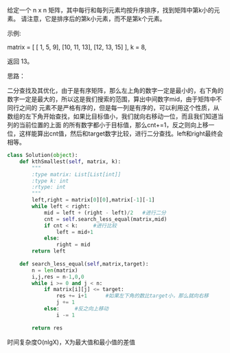 给定一个 n x n 矩阵，其中每行和每列元素均按升序排序，找到矩阵中第k小的元素。
请注意，它是排序后的第k小元素，而不是第k个元素。

示例:

matrix = [
   [ 1,  5,  9],
   [10, 11, 13],
   [12, 13, 15]
],
k = 8,

返回 13。

思路：

二分查找及其优化，由于是有序矩阵，那么左上角的数字一定是最小的，右下角的数字一定是最大的，所以这是我们搜索的范围，算出中间数字mid，由于矩阵中不同行之间的
元素不是严格有序的，但是每一列是有序的，可以利用这个性质，从数组的左下角开始查找，如果比目标值小，我们就向右移动一位，而且我们知道当列的当前位置的上面
的所有数字都小于目标值，那么cnt+=1，反之则向上移一位，这样能算出cnt值，然后和target数字比较，进行二分查找。left和right最终会相等。


```py
class Solution(object):
    def kthSmallest(self, matrix, k):
        """
        :type matrix: List[List[int]]
        :type k: int
        :rtype: int
        """
        left,right = matrix[0][0],matrix[-1][-1]
        while left < right:
            mid = left + (right - left)/2   #进行二分
            cnt = self.search_less_equal(matrix,mid)
            if cnt < k:     #进行比较
                left = mid+1
            else:
                right = mid
        return left
                
    def search_less_equal(self,matrix,target):
        n = len(matrix)
        i,j,res = n-1,0,0
        while i >= 0 and j < n:
            if matrix[i][j] <= target:
                res += i+1      #如果左下角的数比target小，那么就向右移
                j += 1
            else:     #反之向上移动
                i -= 1
                
        return res
```

时间复杂度O(nlgX)，X为最大值和最小值的差值
